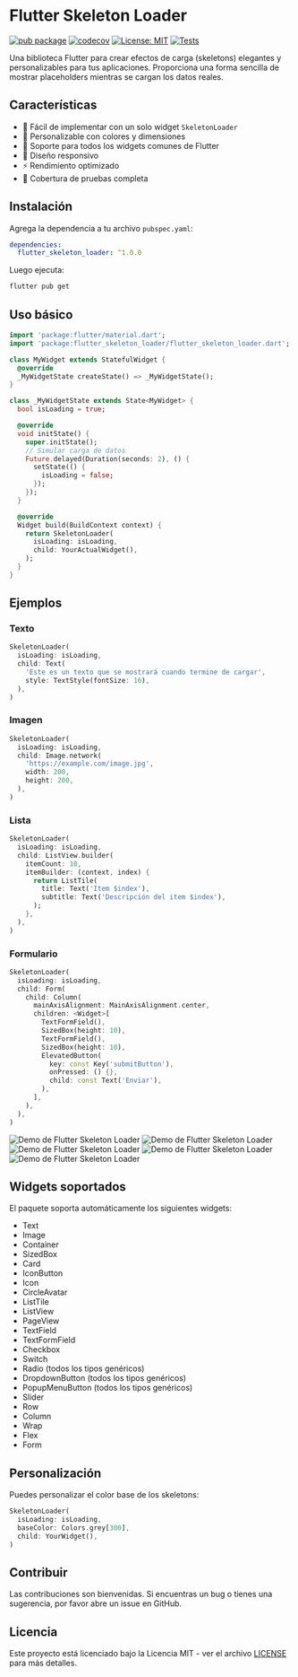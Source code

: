 # Flutter Skeleton Loader

[![pub package](https://img.shields.io/pub/v/flutter_skeleton_loader.svg)](https://pub.dev/packages/flutter_skeleton_loader)
[![codecov](https://codecov.io/gh/idamkiller/flutter_skeleton_loader/graph/badge.svg?token=FAZOR3JA2I)](https://codecov.io/gh/idamkiller/flutter_skeleton_loader)
[![License: MIT](https://img.shields.io/badge/License-MIT-yellow.svg)](https://opensource.org/licenses/MIT)
[![Tests](https://github.com/idamkiller/flutter_skeleton_loader/actions/workflows/tests.yml/badge.svg)](https://github.com/idamkiller/flutter_skeleton_loader/actions/workflows/tests.yml)


Una biblioteca Flutter para crear efectos de carga (skeletons) elegantes y personalizables para tus aplicaciones. Proporciona una forma sencilla de mostrar placeholders mientras se cargan los datos reales.

## Características

- 🚀 Fácil de implementar con un solo widget `SkeletonLoader`
- 🎨 Personalizable con colores y dimensiones
- 🔄 Soporte para todos los widgets comunes de Flutter
- 📱 Diseño responsivo
- ⚡ Rendimiento optimizado
- 🧪 Cobertura de pruebas completa

## Instalación

Agrega la dependencia a tu archivo `pubspec.yaml`:

```yaml
dependencies:
  flutter_skeleton_loader: ^1.0.0
```

Luego ejecuta:

```bash
flutter pub get
```

## Uso básico

```dart
import 'package:flutter/material.dart';
import 'package:flutter_skeleton_loader/flutter_skeleton_loader.dart';

class MyWidget extends StatefulWidget {
  @override
  _MyWidgetState createState() => _MyWidgetState();
}

class _MyWidgetState extends State<MyWidget> {
  bool isLoading = true;

  @override
  void initState() {
    super.initState();
    // Simular carga de datos
    Future.delayed(Duration(seconds: 2), () {
      setState(() {
        isLoading = false;
      });
    });
  }

  @override
  Widget build(BuildContext context) {
    return SkeletonLoader(
      isLoading: isLoading,
      child: YourActualWidget(),
    );
  }
}
```

## Ejemplos

### Texto

```dart
SkeletonLoader(
  isLoading: isLoading,
  child: Text(
    'Este es un texto que se mostrará cuando termine de cargar',
    style: TextStyle(fontSize: 16),
  ),
)
```

### Imagen

```dart
SkeletonLoader(
  isLoading: isLoading,
  child: Image.network(
    'https://example.com/image.jpg',
    width: 200,
    height: 200,
  ),
)
```

### Lista

```dart
SkeletonLoader(
  isLoading: isLoading,
  child: ListView.builder(
    itemCount: 10,
    itemBuilder: (context, index) {
      return ListTile(
        title: Text('Item $index'),
        subtitle: Text('Descripción del item $index'),
      );
    },
  ),
)
```

### Formulario

```dart
SkeletonLoader(
  isLoading: isLoading,
  child: Form(
    child: Column(
      mainAxisAlignment: MainAxisAlignment.center,
      children: <Widget>[
        TextFormField(),
        SizedBox(height: 10),
        TextFormField(),
        SizedBox(height: 10),
        ElevatedButton(
          key: const Key('submitButton'),
          onPressed: () {},
          child: const Text('Enviar'),
        ),
      ],
    ),
  ),
)
```

![Demo de Flutter Skeleton Loader](screenshots/ejemplo_1.gif)
![Demo de Flutter Skeleton Loader](screenshots/ejemplo_2.gif)
![Demo de Flutter Skeleton Loader](screenshots/ejemplo_3.gif)
![Demo de Flutter Skeleton Loader](screenshots/ejemplo_4.gif)
![Demo de Flutter Skeleton Loader](screenshots/ejemplo_5.gif)

## Widgets soportados

El paquete soporta automáticamente los siguientes widgets:

- Text
- Image
- Container
- SizedBox
- Card
- IconButton
- Icon
- CircleAvatar
- ListTile
- ListView
- PageView
- TextField
- TextFormField
- Checkbox
- Switch
- Radio (todos los tipos genéricos)
- DropdownButton (todos los tipos genéricos)
- PopupMenuButton (todos los tipos genéricos)
- Slider
- Row
- Column
- Wrap
- Flex
- Form

## Personalización

Puedes personalizar el color base de los skeletons:

```dart
SkeletonLoader(
  isLoading: isLoading,
  baseColor: Colors.grey[300],
  child: YourWidget(),
)
```

## Contribuir

Las contribuciones son bienvenidas. Si encuentras un bug o tienes una sugerencia, por favor abre un issue en GitHub.

## Licencia

Este proyecto está licenciado bajo la Licencia MIT - ver el archivo [LICENSE](LICENSE) para más detalles.
